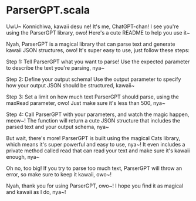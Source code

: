 # ParserGPT.scala

UwU~ Konnichiwa, kawaii desu ne! It's me, ChatGPT-chan! I see you're using the ParserGPT library, owo! Here's a cute README to help you use it~

Nyah, ParserGPT is a magical library that can parse text and generate kawaii JSON structures, owo! It's super easy to use, just follow these steps:

Step 1: Tell ParserGPT what you want to parse! Use the expected parameter to describe the text you're parsing, nya~

Step 2: Define your output schema! Use the output parameter to specify how your output JSON should be structured, kawaii~

Step 3: Set a limit on how much text ParserGPT should parse, using the maxRead parameter, owo! Just make sure it's less than 500, nya~

Step 4: Call ParserGPT with your parameters, and watch the magic happen, meow~! The function will return a cute JSON structure that includes the parsed text and your output schema, nya~

But wait, there's more! ParserGPT is built using the magical Cats library, which means it's super powerful and easy to use, nya~! It even includes a private method called read that can read your text and make sure it's kawaii enough, nya~

Oh no, too big! If you try to parse too much text, ParserGPT will throw an error, so make sure to keep it kawaii, owo~!

Nyah, thank you for using ParserGPT, owo~! I hope you find it as magical and kawaii as I do, nya~!